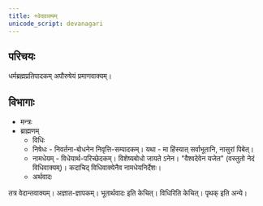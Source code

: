 ```yaml
---
title: +वेदवाक्यम्
unicode_script: devanagari
---
```


## परिचयः
धर्मब्रह्मप्रतिपादकम् अपौरुषेयं प्रमाणवाक्यम्।

## विभागाः
- मन्त्रः
- ब्राह्मणम्
  - विधिः
  - निषेधः - निवर्तना-बोधनेन निवृत्ति-सम्पादकम्। यथा - मा हिंस्यात् सर्वाभूतानि, नासुरां पिबेत्।
  - नामधेयम् - विधेयार्थ-परिच्छेदकम्। विशेष्यबोधो जायते ऽनेन। "वैश्वदेवेन यजेत" (वस्तुतो नेदं विधिवाक्यम्)। कदाचिद् विधिवाक्येनैव नामधेयनिर्देशः।
  - अर्थवादः

तत्र वेदान्तवाक्यम्। अज्ञात-ज्ञापकम्। भूतार्थवादः इति केचित्। विधिरिति केचित्। पृथक् इति अन्ये।